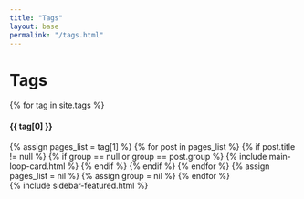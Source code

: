 ```yaml
---
title: "Tags"
layout: base
permalink: "/tags.html"
---
```


<div class="row justify-content-center">
  <div class="col-md-8">
    <h1 class="font-weight-bold title h6 text-uppercase mb-4">Tags</h1>
    {% for tag in site.tags %} 
      <h4 class="font-weight-bold spanborder text-capitalize" id="{{ tag[0] | downcase }}"><span>{{ tag[0] }}</span></h4>
      {% assign pages_list = tag[1] %}
      {% for post in pages_list %}
        {% if post.title != null %}
          {% if group == null or group == post.group %}
            {% include main-loop-card.html %}
          {% endif %}
        {% endif %}
      {% endfor %}
      {% assign pages_list = nil %}
      {% assign group = nil %}
    {% endfor %}
  </div>
  <div class="col-md-4">
    {% include sidebar-featured.html %}    
  </div>
</div>